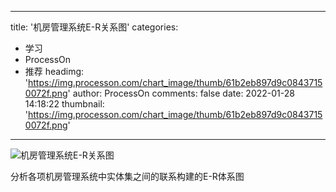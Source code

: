 
---
title: '机房管理系统E-R关系图'
categories: 
 - 学习
 - ProcessOn
 - 推荐
headimg: 'https://img.processon.com/chart_image/thumb/61b2eb897d9c08437150072f.png'
author: ProcessOn
comments: false
date: 2022-01-28 14:18:22
thumbnail: 'https://img.processon.com/chart_image/thumb/61b2eb897d9c08437150072f.png'
---

<div>   
<img class="thumb" alt="机房管理系统E-R关系图" src="https://img.processon.com/chart_image/thumb/61b2eb897d9c08437150072f.png" referrerpolicy="no-referrer">
<p>分析各项机房管理系统中实体集之间的联系构建的E-R体系图</p>  
</div>
            